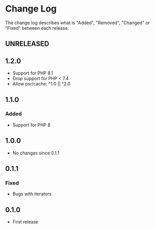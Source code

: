 # Change Log

The change log describes what is "Added", "Removed", "Changed" or "Fixed" between each release.

## UNRELEASED

## 1.2.0

* Support for PHP 8.1
* Drop support for PHP < 7.4
* Allow psr/cache: ^1.0 || ^2.0

## 1.1.0

### Added

* Support for PHP 8

## 1.0.0

* No changes since 0.1.1

## 0.1.1

### Fixed

* Bugs with iterators

## 0.1.0

* First release
